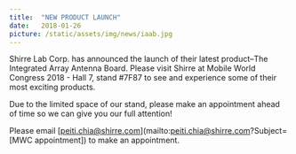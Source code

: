 ```yaml
---
title:  "NEW PRODUCT LAUNCH"
date:   2018-01-26
picture: /static/assets/img/news/iaab.jpg
---
```


Shirre Lab Corp. has announced the launch of their latest product–The Integrated Array Antenna Board. Please visit Shirre at Mobile World Congress 2018 - Hall 7, stand #7F87 to see and experience some of their most exciting products.

Due to the limited space of our stand, please make an appointment ahead of time so we can give you our full attention!

Please email [peiti.chia@shirre.com](mailto:peiti.chia@shirre.com?Subject=[MWC appointment]) to make an appointment.
